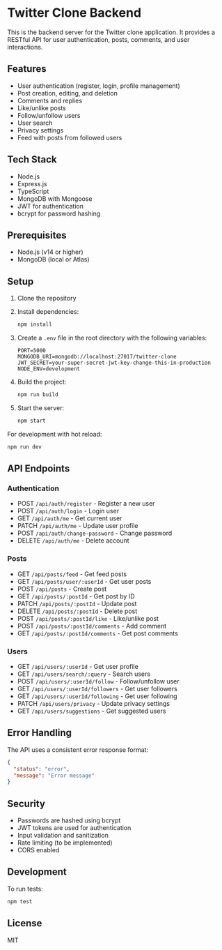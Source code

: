# Twitter Clone Backend

This is the backend server for the Twitter clone application. It provides a RESTful API for user authentication, posts, comments, and user interactions.

## Features

- User authentication (register, login, profile management)
- Post creation, editing, and deletion
- Comments and replies
- Like/unlike posts
- Follow/unfollow users
- User search
- Privacy settings
- Feed with posts from followed users

## Tech Stack

- Node.js
- Express.js
- TypeScript
- MongoDB with Mongoose
- JWT for authentication
- bcrypt for password hashing

## Prerequisites

- Node.js (v14 or higher)
- MongoDB (local or Atlas)

## Setup

1. Clone the repository
2. Install dependencies:
   ```bash
   npm install
   ```

3. Create a `.env` file in the root directory with the following variables:
   ```
   PORT=5000
   MONGODB_URI=mongodb://localhost:27017/twitter-clone
   JWT_SECRET=your-super-secret-jwt-key-change-this-in-production
   NODE_ENV=development
   ```

4. Build the project:
   ```bash
   npm run build
   ```

5. Start the server:
   ```bash
   npm start
   ```

For development with hot reload:
```bash
npm run dev
```

## API Endpoints

### Authentication
- POST `/api/auth/register` - Register a new user
- POST `/api/auth/login` - Login user
- GET `/api/auth/me` - Get current user
- PATCH `/api/auth/me` - Update user profile
- POST `/api/auth/change-password` - Change password
- DELETE `/api/auth/me` - Delete account

### Posts
- GET `/api/posts/feed` - Get feed posts
- GET `/api/posts/user/:userId` - Get user posts
- POST `/api/posts` - Create post
- GET `/api/posts/:postId` - Get post by ID
- PATCH `/api/posts/:postId` - Update post
- DELETE `/api/posts/:postId` - Delete post
- POST `/api/posts/:postId/like` - Like/unlike post
- POST `/api/posts/:postId/comments` - Add comment
- GET `/api/posts/:postId/comments` - Get post comments

### Users
- GET `/api/users/:userId` - Get user profile
- GET `/api/users/search/:query` - Search users
- POST `/api/users/:userId/follow` - Follow/unfollow user
- GET `/api/users/:userId/followers` - Get user followers
- GET `/api/users/:userId/following` - Get user following
- PATCH `/api/users/privacy` - Update privacy settings
- GET `/api/users/suggestions` - Get suggested users

## Error Handling

The API uses a consistent error response format:
```json
{
  "status": "error",
  "message": "Error message"
}
```

## Security

- Passwords are hashed using bcrypt
- JWT tokens are used for authentication
- Input validation and sanitization
- Rate limiting (to be implemented)
- CORS enabled

## Development

To run tests:
```bash
npm test
```

## License

MIT 